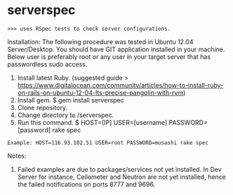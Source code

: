 serverspec
==========
    >>> uses RSpec tests to check server configurations.


Installation:
    The following procedure was tested in Ubuntu 12.04 Server/Desktop. You should have GIT application installed in your machine. Below user is preferably root or any user in your target server that has passwordless sudo access.
    
  1. Install latest Ruby. (suggested guide > https://www.digitalocean.com/community/articles/how-to-install-ruby-on-rails-on-ubuntu-12-04-lts-precise-pangolin-with-rvm)
  2. Install gem. $ gem install serverspec
  3. Clone repository.
  4. Change directory to /serverspec.
  5. Run this command. $ HOST=[IP] USER=[username] PASSWORD=[password] rake spec

    Example: HOST=116.93.102.51 USER=root PASSWORD=musashi rake spec
  
Notes:
  1. Failed examples are due to packages/services not yet installed. In Dev Server for instance, Ceilometer and Neutron are not yet installed, hence the failed notifications on ports 8777 and 9696.
